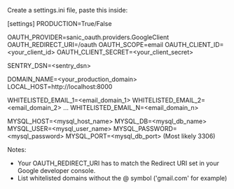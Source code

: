 Create a settings.ini file, paste this inside:

[settings]
PRODUCTION=True/False

OAUTH_PROVIDER=sanic_oauth.providers.GoogleClient
OAUTH_REDIRECT_URI=/oauth
OAUTH_SCOPE=email
OAUTH_CLIENT_ID=<your_client_id>
OAUTH_CLIENT_SECRET=<your_client_secret>

SENTRY_DSN=<sentry_dsn>

DOMAIN_NAME=<your_production_domain>
LOCAL_HOST=http://localhost:8000

WHITELISTED_EMAIL_1=<email_domain_1>
WHITELISTED_EMAIL_2=<email_domain_2>
...
WHITELISTED_EMAIL_N=<email_domain_n>

MYSQL_HOST=<mysql_host_name>
MYSQL_DB=<mysql_db_name>
MYSQL_USER=<mysql_user_name>
MYSQL_PASSWORD=<mysql_password>
MYSQL_PORT=<mysql_db_port> (Most likely 3306)

Notes:

- Your OAUTH_REDIRECT_URI has to match the Redirect URI set in your Google
developer console.
- List whitelisted domains without the @ symbol ('gmail.com' for example)
